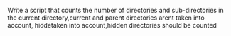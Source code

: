 Write a script that counts the number of directories and sub-directories in the current directory,current and parent directories arent taken into account, hiddetaken into account,hidden directories should be counted
